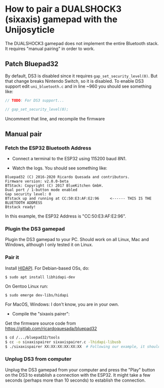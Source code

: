 # How to pair a DUALSHOCK3 (sixaxis) gamepad with the Unijosyticle

The DUALSHOCK3 gamepad does not implement the entire Bluetooth stack. It requires "manual pairing" in order to work.

## Patch Bluepad32

By default, DS3 is disabled since it requires `gap_set_security_level(0)`.
But that change breaks Nintendo Switch, so it is disabled.
To enable DS3 support edit `uni_bluetooth.c` and in line ~960 you should see
something like:

```c
// TODO: For DS3 support...

// gap_set_security_level(0);
```

Uncomment that line, and recompile the firmware

## Manual pair

### Fetch the ESP32 Bluetooth Address

* Connect a terminal to the ESP32 using 115200 baud 8N1.

* Watch the logs. You should see something like:

```
Bluepad32 (C) 2016-2020 Ricardo Quesada and contributors.
Firmware version: v2.0.0-beta
BTStack: Copyright (C) 2017 BlueKitchen GmbH.
Dual port / 1-button mode enabled
Gap security level: 0
BTstack up and running at CC:50:E3:AF:E2:96     <------ THIS IS THE BLUETOOTH ADDRESS
Btstack ready!
```

In this example, the ESP32 Address is "CC:50:E3:AF:E2:96".

### Plugin the DS3 gamepad

Plugin the DS3 gamepad to your PC. Should work on all Linux, Mac and Windows, although I only tested it on Linux.

### Pair it

Install [HIDAPI][hidapi]. For Debian-based OSs, do:
```
$ sudo apt install libhidapi-dev
```

On Gentoo Linux run:
```
$ sudo emerge dev-libs/hidapi
```

For MacOS, Windows: I don't know, you are in your own.

* Compile the "sixaxis pairer":

Get the firmware source code from https://gitlab.com/ricardoquesada/bluepad32

```sh
$ cd /.../bluepad32/tools
$ cc -o sixaxispairer sixaxispairer.c -lhidapi-libusb
$ ./sixaxispairer XX:XX:XX:XX:XX:XX  # Following our example, it should be CC:50:E3:AF:E2:96
```

[hidapi]: https://github.com/signal11/hidapi

### Unplug DS3 from computer

Unplug the DS3 gamepad from your computer and press the "Play" button on the DS3 to establish a connection with the ESP32.
It might take a few seconds (perhaps more than 10 seconds) to establish the connection.
